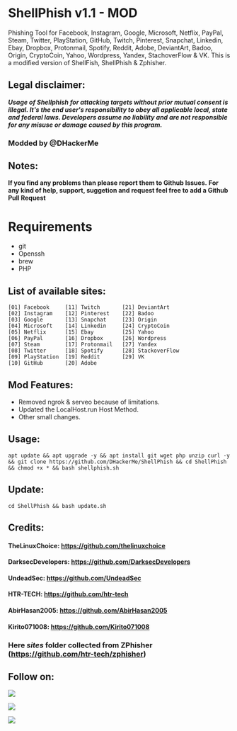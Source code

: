 # ShellPhish v1.1 - MOD
Phishing Tool for Facebook, Instagram, Google, Microsoft, Netflix, PayPal, Steam, Twitter, PlayStation, GitHub, Twitch, Pinterest, Snapchat, Linkedin, Ebay, Dropbox, Protonmail, Spotify, Reddit, Adobe, DeviantArt, Badoo, Origin, CryptoCoin, Yahoo, Wordpress, Yandex, StachoverFlow & VK. This is a modified version of ShellFish, ShellPhish & Zphisher.

## Legal disclaimer:
***Usage of Shellphish for attacking targets without prior mutual consent is illegal. It's the end user's responsibility to obey all applicable local, state and federal laws. Developers assume no liability and are not responsible for any misuse or damage caused by this program.***

### Modded by @DHackerMe

## Notes:
**If you find any problems than please report them to Github Issues.**
**For any kind of help, support, suggetion and request feel free to add a Github Pull Request**

# Requirements
- git
- Openssh
- brew
- PHP

## List of available sites:
```
[01] Facebook     [11] Twitch       [21] DeviantArt
[02] Instagram    [12] Pinterest    [22] Badoo
[03] Google       [13] Snapchat     [23] Origin
[04] Microsoft    [14] Linkedin     [24] CryptoCoin
[05] Netflix      [15] Ebay         [25] Yahoo
[06] PayPal       [16] Dropbox      [26] Wordpress
[07] Steam        [17] Protonmail   [27] Yandex
[08] Twitter      [18] Spotify      [28] StackoverFlow
[09] PlayStation  [19] Reddit       [29] VK
[10] GitHub       [20] Adobe
```

## Mod Features:
- Removed ngrok & serveo because of limitations.
- Updated the LocalHost.run Host Method.
- Other small changes.

## Usage:
```
apt update && apt upgrade -y && apt install git wget php unzip curl -y && git clone https://github.com/DHackerMe/ShellPhish && cd ShellPhish && chmod +x * && bash shellphish.sh
```

## Update:
```
cd ShellPhish && bash update.sh
```

## Credits:
#### TheLinuxChoice: https://github.com/thelinuxchoice
#### DarksecDevelopers: https://github.com/DarksecDevelopers
#### UndeadSec: https://github.com/UndeadSec
#### HTR-TECH: https://github.com/htr-tech
#### AbirHasan2005: https://github.com/AbirHasan2005
#### Kirito071008: https://github.com/Kirito071008

### Here ***sites*** folder collected from ZPhisher (https://github.com/htr-tech/zphisher)

## Follow on:
<p align="left">
<a href="https://github.com/DHackerMe"><img src="https://img.shields.io/badge/GitHub-Follow%20on%20GitHub-inactive.svg?logo=github"></a>
</p><p align="left">
<a href="https://twitter.com/DHackerMe"><img src="https://img.shields.io/badge/Twitter-Follow%20on%20Twitter-informational.svg?logo=twitter"></a>
</p><p align="left">
<a href="https://instagram.com/DHackerMe"><img src="https://img.shields.io/badge/Instagram-Follow%20on%20Instagram-important.svg?logo=instagram"></a>
</p>
